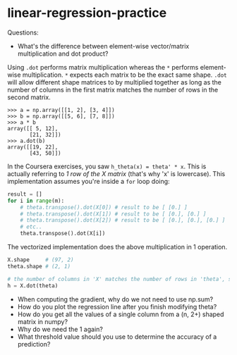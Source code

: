 # linear-regression-practice

Questions:
- What's the difference between element-wise vector/matrix multiplication and dot product?

Using `.dot` performs matrix multiplication whereas the `*` performs element-wise multiplication. `*` expects each matrix to be the exact same shape. `.dot` will allow different shape matrices to by multiplied together as long as the number of columns in the first matrix matches the number of rows in the second matrix.

```
>>> a = np.array([[1, 2], [3, 4]])
>>> b = np.array([[5, 6], [7, 8]])
>>> a * b
array([[ 5, 12],
       [21, 32]])
>>> a.dot(b)
array([[19, 22],
       [43, 50]])
```

In the Coursera exercises, you saw `h_theta(x) = theta' * x`.
This is actually referring to _1 row of the X matrix_ (that's why 'x' is lowercase).
This implementation assumes you're inside a `for` loop doing: 
```python
result = []
for i in range(m):
    # theta.transpose().dot(X[0]) # result to be [ [0.] ]
    # theta.transpose().dot(X[1]) # result to be [ [0.], [0.] ]
    # theta.transpose().dot(X[2]) # result to be [ [0.], [0.], [0.] ]
    # etc..
    theta.transpose().dot(X[i])
```

The vectorized implementation does the above multiplication in 1 operation.

```python
X.shape     # (97, 2)
theta.shape # (2, 1)

# the number of columns in 'X' matches the number of rows in 'theta', so we can perform matrix multiplication with .dot!
h = X.dot(theta)
```

- When computing the gradient, why do we not need to use np.sum?
- How do you plot the regression line after you finish modifying theta?
- How do you get all the values of a single column from a (n, 2+) shaped matrix in numpy?
- Why do we need the 1 again?
- What threshold value should you use to determine the accuracy of a prediction?
